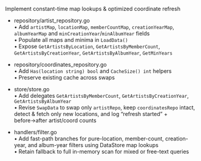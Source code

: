 Implement constant-time map lookups & optimized coordinate refresh

- repository/artist_repository.go  
  • Add `artistMap`, `locationMap`, `memberCountMap`, `creationYearMap`, `albumYearMap` and `minCreationYear`/`minAlbumYear` fields  
  • Populate all maps and minima in `LoadData()`  
  • Expose `GetArtistsByLocation`, `GetArtistsByMemberCount`, `GetArtistsByCreationYear`, `GetArtistsByAlbumYear`, `GetMinYears`

- repository/coordinates_repository.go  
  • Add `Has(location string) bool` and `CacheSize() int` helpers  
  • Preserve existing cache across swaps  

- store/store.go  
  • Add delegates `GetArtistsByMemberCount`, `GetArtistsByCreationYear`, `GetArtistsByAlbumYear`  
  • Revise `SwapData` to swap only `artistRepo`, keep `coordinatesRepo` intact, detect & fetch only new locations, and log “refresh started” + before→after artist/coord counts

- handlers/filter.go  
  • Add fast-path branches for pure-location, member-count, creation-year, and album-year filters using DataStore map lookups  
  • Retain fallback to full in-memory scan for mixed or free-text queries
